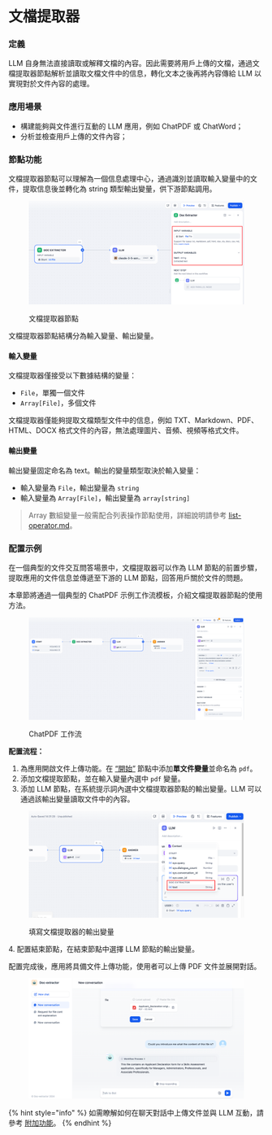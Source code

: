 # 文檔提取器

### 定義

LLM 自身無法直接讀取或解釋文檔的內容。因此需要將用戶上傳的文檔，通過文檔提取器節點解析並讀取文檔文件中的信息，轉化文本之後再將內容傳給 LLM 以實現對於文件內容的處理。

### 應用場景

* 構建能夠與文件進行互動的 LLM 應用，例如 ChatPDF 或 ChatWord；
* 分析並檢查用戶上傳的文件內容；

### 節點功能

文檔提取器節點可以理解為一個信息處理中心，通過識別並讀取輸入變量中的文件，提取信息後並轉化為 string 類型輸出變量，供下游節點調用。

<figure><img src="../../../.gitbook/assets/image (12).png" alt=""><figcaption><p>文檔提取器節點</p></figcaption></figure>

文檔提取器節點結構分為輸入變量、輸出變量。

#### 輸入變量

文檔提取器僅接受以下數據結構的變量：

* `File`，單獨一個文件
* `Array[File]`，多個文件

文檔提取器僅能夠提取文檔類型文件中的信息，例如 TXT、Markdown、PDF、HTML、DOCX 格式文件的內容，無法處理圖片、音頻、視頻等格式文件。

#### 輸出變量

輸出變量固定命名為 text。輸出的變量類型取決於輸入變量：

* 輸入變量為 `File`，輸出變量為 `string`
* 輸入變量為 `Array[File]`，輸出變量為 `array[string]`

> Array 數組變量一般需配合列表操作節點使用，詳細說明請參考 [list-operator.md](list-operator.md "mention")。

### 配置示例

在一個典型的文件交互問答場景中，文檔提取器可以作為 LLM 節點的前置步驟，提取應用的文件信息並傳遞至下游的 LLM 節點，回答用戶關於文件的問題。

本章節將通過一個典型的 ChatPDF 示例工作流模板，介紹文檔提取器節點的使用方法。

<figure><img src="../../../.gitbook/assets/image (373).png" alt=""><figcaption><p>ChatPDF 工作流</p></figcaption></figure>

**配置流程：**

1. 為應用開啟文件上傳功能。在 [“開始”](start.md) 節點中添加**單文件變量**並命名為 `pdf`。
2. 添加文檔提取節點，並在輸入變量內選中 `pdf` 變量。
3. 添加 LLM 節點，在系統提示詞內選中文檔提取器節點的輸出變量。LLM 可以通過該輸出變量讀取文件中的內容。

<figure><img src="../../../.gitbook/assets/image (14).png" alt=""><figcaption><p>填寫文檔提取器的輸出變量</p></figcaption></figure>

&#x20;4\. 配置結束節點，在結束節點中選擇 LLM 節點的輸出變量。

配置完成後，應用將具備文件上傳功能，使用者可以上傳 PDF 文件並展開對話。

<figure><img src="../../../.gitbook/assets/image (4).png" alt=""><figcaption></figcaption></figure>

{% hint style="info" %}
如需瞭解如何在聊天對話中上傳文件並與 LLM 互動，請參考 [附加功能](../additional-features.md)。
{% endhint %}





